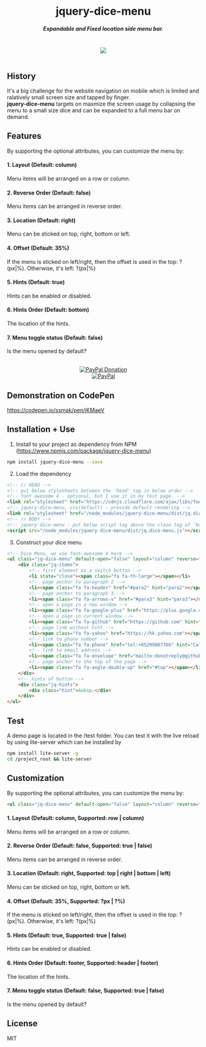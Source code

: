 <h1 align="center">jquery-dice-menu</h1>

<h5 align="center">Expandable and Fixed location side menu bar.</h5>
<br />
<div align="center">
  <a href="https://nodei.co/npm/jquery-dice-menu/">
    <img src="https://nodei.co/npm/jquery-dice-menu.png?compact=true">
  </a>
</div>
<br />

## History
It's a big challenge for the website navigation on mobile which is limited and ralatively small screen size and tapped by finger.<br />
**jquery-dice-menu** targets on maxmize the screen usage by collapsing the menu to a small size dice and can be expanded to a full menu bar on demand.

## Features
By supporting the optional attributes, you can customize the menu by:
#### 1. Layout (Default: column)
Menu items will be arranged on a row or column.
#### 2. Reverse Order (Default: false)
Menu items can be arranged in reverse order.
#### 3. Location (Default: right)
Menu can be sticked on top, right, bottom or left.
#### 4. Offset (Default: 35%)
If the menu is sticked on left/right, then the offset is used in the top: ?(px|%). Otherwise, it's left: ?(px|%)
#### 5. Hints (Default: true)
Hints can be enabled or disabled.
#### 6. Hints Order (Default: bottom)
The location of the hints.
#### 7. Menu toggle status (Default: false)
Is the menu opened by default?

<br />
<div align="center">
  <a href="https://paypal.me/ssmak">
    <img src="https://img.shields.io/badge/Donate-PayPal-green.svg" alt="PayPal Donation" />
  </a>
  <br />
  <a href="https://paypal.me/ssmak">
    <img src="https://www.paypalobjects.com/webstatic/mktg/logo/AM_mc_vs_dc_ae.jpg" alt="PayPal" />
  </a>
</div>

## Demonstration on CodePen
https://codepen.io/ssmak/pen/jKMaeV

## Installation + Use
1. Install to your project as dependency from NPM (https://www.npmjs.com/package/jquery-dice-menu)
``` bash
npm install jquery-dice-menu --save
```
2. Load the dependency
``` html
<!-- // HEAD -->
<!-- put below stylesheets between the 'head' tag in below order -->
<!-- font awesome 4 - optional, but I use it in my test page. -->
<link rel="stylesheet" href="https://cdnjs.cloudflare.com/ajax/libs/font-awesome/4.7.0/css/font-awesome.min.css">
<!-- jquery-dice-menu, css(default) - provide default rendering -->
<link rel="stylesheet" href="/node_modules/jquery-dice-menu/dist/jq.dice-menu.min.css">
<!-- // BODY -->
<!-- jquery-dice-menu - put below script tag above the close tag of 'body' -->
<script src="/node_modules/jquery-dice-menu/dist/jq.dice-menu.js"></script>
```
3. Construct your dice menu
``` html
<!-- Dice Menu, we use font-awesome 4 here -->
<ul class="jq-dice-menu" default-open="false" layout="column" reverse="false" snap-to="right" offset="35%" show-hints="true" hints-order="footer">
	<div class="jq-items">
		<!-- first element as a switch button -->
		<li state="close"><span class="fa fa-th-large"></span></li>
		<!-- page anchor to paragraph 2 -->
		<li><span class="fa fa-header" href="#para2" hint="para2"></span></li>
		<!-- page anchor to paragraph 3 -->
		<li><span class="fa fa-arrows-v" href="#para3" hint="para3"></span></li>
		<!-- open a page in a new window -->
		<li><span class="fa fa-google-plus" href="https://plus.google.com/discover" target="_blank" hint="Google Plus"></span></li>
		<!-- open a page in current window -->
		<li><span class="fa fa-github" href="https://github.com" hint="Github"></span></li>
		<!-- page link without hint -->
		<li><span class="fa fa-yahoo" href="https://hk.yahoo.com"></span></li>
		<!-- link to phone number -->
		<li><span class="fa fa-phone" href="tel:+85299887766" hint="Call to hotline"></span></li>
		<!-- link to email address -->
		<li><span class="fa fa-envelope" href="mailto:donotreply@github.com" hint="Email for support"></span></li>
		<!-- page anchor to the top of the page -->
		<li><span class="fa fa-angle-double-up" href="#top"></span></li>
	</div>
	<!-- hints of button -->
	<div class="jq-hints">
		<div class="hint">&nbsp;</div>
	</div>
</ul>
```

## Test
A demo page is located in the /test folder. You can test it with the live reload by using lite-server which can be installed by
``` bash
npm install lite-server -g
cd /project_root && lite-server
```

## Customization
By supporting the optional attributes, you can customize the menu by:
``` html
<ul class="jq-dice-menu" default-open="false" layout="column" reverse="false" snap-to="right" offset="35%" show-hints="true" hints-order="footer"></ul>
```
#### 1. Layout (Default: column, Supported: row | column)
Menu items will be arranged on a row or column.
#### 2. Reverse Order (Default: false, Supported: true | false)
Menu items can be arranged in reverse order.
#### 3. Location (Default: right, Supported: top | right | bottom | left)
Menu can be sticked on top, right, bottom or left.
#### 4. Offset (Default: 35%, Supported: ?px | ?%)
If the menu is sticked on left/right, then the offset is used in the top: ?(px|%). Otherwise, it's left: ?(px|%)
#### 5. Hints (Default: true, Supported: true | false)
Hints can be enabled or disabled.
#### 6. Hints Order (Default: footer, Supported: header | footer)
The location of the hints.
#### 7. Menu toggle status (Default: false, Supported: true | false)
Is the menu opened by default?

## License
MIT

